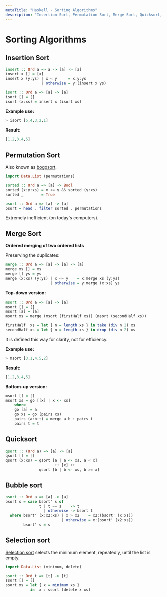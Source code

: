 ```yaml
---
metaTitle: "Haskell - Sorting Algorithms"
description: "Insertion Sort, Permutation Sort, Merge Sort, Quicksort, Bubble sort, Selection sort"
---
```


# Sorting Algorithms



## Insertion Sort


```hs
insert :: Ord a => a -> [a] -> [a]
insert x [] = [x]
insert x (y:ys) | x < y     = x:y:ys
                | otherwise = y:(insert x ys)

isort :: Ord a => [a] -> [a]
isort [] = []
isort (x:xs) = insert x (isort xs)

```

**Example use:**

```hs
> isort [5,4,3,2,1]

```

**Result:**

```hs
[1,2,3,4,5]

```



## Permutation Sort


Also known as [bogosort](https://en.wikipedia.org/wiki/Bogosort).

```hs
import Data.List (permutations)

sorted :: Ord a => [a] -> Bool
sorted (x:y:xs) = x <= y && sorted (y:xs)
sorted _        = True

psort :: Ord a => [a] -> [a]
psort = head . filter sorted . permutations

```

Extremely inefficient (on today's computers).



## Merge Sort


**Ordered merging of two ordered lists**

Preserving the duplicates:

```hs
merge :: Ord a => [a] -> [a] -> [a]
merge xs [] = xs
merge [] ys = ys
merge (x:xs) (y:ys) | x <= y    = x:merge xs (y:ys)
                    | otherwise = y:merge (x:xs) ys

```

**Top-down version:**

```hs
msort :: Ord a => [a] -> [a]
msort [] = []
msort [a] = [a]
msort xs = merge (msort (firstHalf xs)) (msort (secondHalf xs))

firstHalf  xs = let { n = length xs } in take (div n 2) xs
secondHalf xs = let { n = length xs } in drop (div n 2) xs

```

It is defined this way for clarity, not for efficiency.

**Example use:**

```hs
> msort [3,1,4,5,2]

```

**Result:**

```hs
[1,2,3,4,5]

```

**Bottom-up version:**

```hs
msort [] = []
msort xs = go [[x] | x <- xs]
    where
    go [a] = a
    go xs = go (pairs xs)
    pairs (a:b:t) = merge a b : pairs t
    pairs t = t

```



## Quicksort


```hs
qsort :: (Ord a) => [a] -> [a]
qsort [] = []
qsort (x:xs) = qsort [a | a <- xs, a < x]
                      ++ [x] ++
               qsort [b | b <- xs, b >= x]

```



## Bubble sort


```hs
bsort :: Ord a => [a] -> [a]
bsort s = case bsort' s of
               t | t == s    -> t
                 | otherwise -> bsort t
  where bsort' (x:x2:xs) | x > x2    = x2:(bsort' (x:xs))
                         | otherwise = x:(bsort' (x2:xs))
        bsort' s = s

```



## Selection sort


[Selection sort](https://en.wikipedia.org/wiki/Selection_sort) selects the minimum element, repeatedly, until the list is empty.

```hs
import Data.List (minimum, delete)

ssort :: Ord t => [t] -> [t]
ssort [] = []
ssort xs = let { x = minimum xs } 
           in  x : ssort (delete x xs)

```


